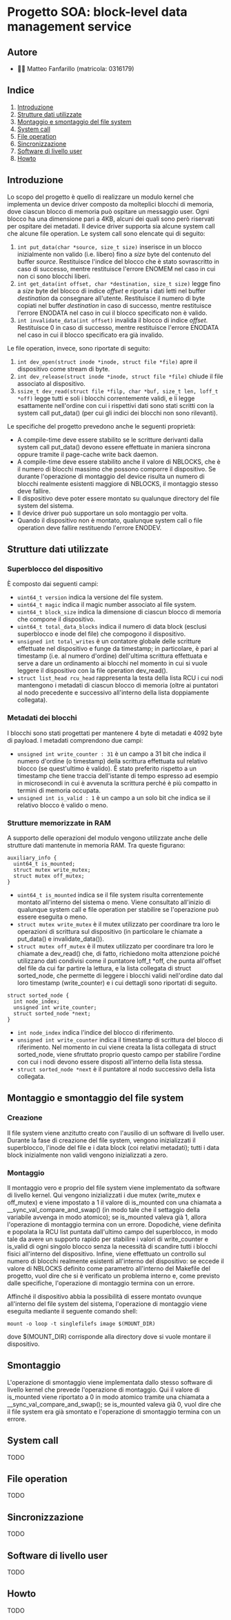 # Progetto SOA: block-level data management service
## Autore
* :man_technologist: Matteo Fanfarillo (matricola: 0316179)

## Indice
1. [Introduzione](#introduzione)
2. [Strutture dati utilizzate](#strutture-dati-utilizzate)
3. [Montaggio e smontaggio del file system](#montaggio-e-smontaggio-del-file-system)
4. [System call](#system-call)
5. [File operation](#file-operation)
6. [Sincronizzazione](#sincronizzazione)
7. [Software di livello user](#software-di-livello-user)
8. [Howto](#howto)

## Introduzione
Lo scopo del progetto è quello di realizzare un modulo kernel che implementa un device driver composto da molteplici blocchi di memoria, dove ciascun blocco di memoria può ospitare un messaggio user. Ogni blocco ha una dimensione pari a 4KB, alcuni dei quali sono però riservati per ospitare dei metadati. Il device driver supporta sia alcune system call che alcune file operation. Le system call sono elencate qui di seguito:
1. ```int put_data(char *source, size_t size)``` inserisce in un blocco inizialmente non valido (i.e. libero) fino a *size* byte del contenuto del buffer *source*. Restituisce l'indice del blocco che è stato sovrascritto in caso di successo, mentre restituisce l'errore ENOMEM nel caso in cui non ci sono blocchi liberi.
2. ```int get_data(int offset, char *destination, size_t size)``` legge fino a *size* byte del blocco di indice *offset* e riporta i dati letti nel buffer *destination* da consegnare all'utente. Restituisce il numero di byte copiati nel buffer *destination* in caso di successo, mentre restituisce l'errore ENODATA nel caso in cui il blocco specificato non è valido.
3. ```int invalidate_data(int offset)``` invalida il blocco di indice *offset*. Restituisce 0 in caso di successo, mentre restituisce l'errore ENODATA nel caso in cui il blocco specificato era già invalido.

Le file operation, invece, sono riportate di seguito:
1. ```int dev_open(struct inode *inode, struct file *file)``` apre il dispositivo come stream di byte.
2. ```int dev_release(struct inode *inode, struct file *file)``` chiude il file associato al dispositivo.
3. ```ssize_t dev_read(struct file *filp, char *buf, size_t len, loff_t *off)``` legge tutti e soli i blocchi correntemente validi, e li legge esattamente nell'ordine con cui i rispettivi dati sono stati scritti con la system call put_data() (per cui gli indici dei blocchi non sono rilevanti).

Le specifiche del progetto prevedono anche le seguenti proprietà:
* A compile-time deve essere stabilito se le scritture derivanti dalla system call put_data() devono essere effettuate in maniera sincrona oppure tramite il page-cache write back daemon.
* A compile-time deve essere stabilito anche il valore di NBLOCKS, che è il numero di blocchi massimo che possono comporre il dispositivo. Se durante l'operazione di montaggio del device risulta un numero di blocchi realmente esistenti maggiore di NBLOCKS, il montaggio stesso deve fallire.
* Il dispositivo deve poter essere montato su qualunque directory del file system del sistema.
* Il device driver può supportare un solo montaggio per volta.
* Quando il dispositivo non è montato, qualunque system call o file operation deve fallire restituendo l'errore ENODEV.

## Strutture dati utilizzate
### Superblocco del dispositivo
È composto dai seguenti campi:
* ```uint64_t version``` indica la versione del file system.
* ```uint64_t magic``` indica il magic number associato al file system.
* ```uint64_t block_size``` indica la dimensione di ciascun blocco di memoria che compone il dispositivo.
* ```uint64_t total_data_blocks``` indica il numero di data block (esclusi superblocco e inode del file) che compogono il dispositivo.
* ```unsigned int total_writes``` è un contatore globale delle scritture effettuate nel dispositivo e funge da timestamp; in particolare, è pari al timestamp (i.e. al numero d'ordine) dell'ultima scrittura effettuata e serve a dare un ordinamento ai blocchi nel momento in cui si vuole leggere il dispositivo con la file operation dev_read().
* ```struct list_head rcu_head``` rappresenta la testa della lista RCU i cui nodi mantengono i metadati di ciascun blocco di memoria (oltre ai puntatori al nodo precedente e successivo all'interno della lista doppiamente collegata).

### Metadati dei blocchi
I blocchi sono stati progettati per mantenere 4 byte di metadati e 4092 byte di payload. I metadati comprendono due campi:
* ```unsigned int write_counter : 31``` è un campo a 31 bit che indica il numero d'ordine (o timestamp) della scrittura effettuata sul relativo blocco (se quest'ultimo è valido). È stato preferito rispetto a un timestamp che tiene traccia dell'istante di tempo espresso ad esempio in microsecondi in cui è avvenuta la scrittura perché è più compatto in termini di memoria occupata.
* ```unsigned int is_valid : 1``` è un campo a un solo bit che indica se il relativo blocco è valido o meno.

### Strutture memorizzate in RAM
A supporto delle operazioni del modulo vengono utilizzate anche delle strutture dati mantenute in memoria RAM. Tra queste figurano:
  ```
  auxiliary_info {
    uint64_t is_mounted;
    struct mutex write_mutex;
    struct mutex off_mutex;
  }
  ```
* ```uint64_t is_mounted``` indica se il file system risulta correntemente montato all'interno del sistema o meno. Viene consultato all'inizio di qualunque system call e file operation per stabilire se l'operazione può essere eseguita o meno.
* ```struct mutex write_mutex``` è il mutex utilizzato per coordinare tra loro le operazioni di scrittura sul dispositivo (in particolare le chiamate a put_data() e invalidate_data()).
* ```struct mutex off_mutex``` è il mutex utilizzato per coordinare tra loro le chiamate a dev_read() che, di fatto, richiedono molta attenzione poiché utilizzano dati condivisi come il puntatore loff_t *off, che punta all'offset del file da cui far partire la lettura, e la lista collegata di struct sorted_node, che permette di leggere i blocchi validi nell'ordine dato dal loro timestamp (write_counter) e i cui dettagli sono riportati di seguito.

```
struct sorted_node {
  int node_index;
  unsigned int write_counter;
  struct sorted_node *next;
}
```
* ```int node_index``` indica l'indice del blocco di riferimento.
* ```unsigned int write_counter``` indica il timestamp di scrittura del blocco di riferimento. Nel momento in cui viene creata la lista collegata di struct sorted_node, viene sfruttato proprio questo campo per stabilire l'ordine con cui i nodi devono essere disposti all'interno della lista stessa.
* ```struct sorted_node *next``` è il puntatore al nodo successivo della lista collegata.

## Montaggio e smontaggio del file system
### Creazione
Il file system viene anzitutto creato con l'ausilio di un software di livello user. Durante la fase di creazione del file system, vengono inizializzati il superblocco, l'inode del file e i data block (coi relativi metadati); tutti i data block inizialmente non validi vengono inizializzati a zero.

### Montaggio
Il montaggio vero e proprio del file system viene implementato da software di livello kernel. Qui vengono inizializzati i due mutex (write_mutex e off_mutex) e viene impostato a 1 il valore di is_mounted con una chiamata a __sync_val_compare_and_swap() (in modo tale che il settaggio della variabile avvenga in modo atomico); se is_mounted valeva già 1, allora l'operazione di montaggio termina con un errore. Dopodiché, viene definita e popolata la RCU list puntata dall'ultimo campo del superblocco, in modo tale da avere un supporto rapido per stabilire i valori di write_counter e is_valid di ogni singolo blocco senza la necessità di scandire tutti i blocchi fisici all'interno del dispositivo. Infine, viene effettuato un controllo sul numero di blocchi realmente esistenti all'interno del dispositivo: se eccede il valore di NBLOCKS definito come parametro all'interno del Makefile del progetto, vuol dire che si è verificato un problema interno e, come previsto dalle specifiche, l'operazione di montaggio termina con un errore.

Affinché il dispositivo abbia la possibilità di essere montato ovunque all'interno del file system del sistema, l'operazione di montaggio viene eseguita mediante il seguente comando shell:
  ```
  mount -o loop -t singlefilefs image $(MOUNT_DIR)
  ```
dove $(MOUNT_DIR) corrisponde alla directory dove si vuole montare il dispositivo.

## Smontaggio
L'operazione di smontaggio viene implementata dallo stesso software di livello kernel che prevede l'operazione di montaggio. Qui il valore di is_mounted viene riportato a 0 in modo atomico tramite una chiamata a __sync_val_compare_and_swap(); se is_mounted valeva già 0, vuol dire che il file system era già smontato e l'operazione di smontaggio termina con un errore.

## System call
TODO

## File operation
TODO

## Sincronizzazione
TODO

## Software di livello user
TODO

## Howto
TODO
